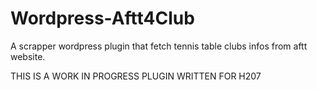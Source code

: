 # Wordpress-Aftt4Club
A scrapper wordpress plugin that fetch tennis table clubs infos from aftt website.

THIS IS A WORK IN PROGRESS PLUGIN WRITTEN FOR H207
